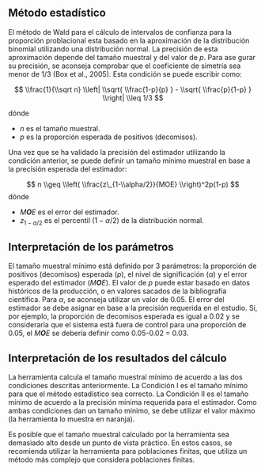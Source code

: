 Método estadístico
------------------

El método de Wald para el cálculo de intervalos de confianza para la
proporción problacional esta basado en la aproximación de la
distribución binomial utilizando una distribución normal. La precisión
de esta aproximación depende del tamaño muestral y del valor de *p*.
Para ase gurar su precisión, se aconseja comprobar que el coeficiente de
simetría sea menor de 1/3 (Box et al., 2005). Esta condición se puede
escribir como:

$$
\\frac{1}{\\sqrt n} \\left| \\sqrt{ \\frac{1-p}{p} } - \\sqrt{ \\frac{p}{1-p} } \\right| \\leq 1/3
$$

dónde

-   *n* es el tamaño muestral.
-   *p* es la proporción esperada de positivos (decomisos).

Una vez que se ha validado la precisión del estimador utilizando la
condición anterior, se puede definir un tamaño mínimo muestral en base a
la precisión esperada del estimador:

$$
n \\geq \\left( \\frac{z\_{1-\\alpha/2}}{MOE}  \\right)^2p(1-p)
$$
dónde

-   *M**O**E* es el error del estimador.
-   *z*<sub>1 − *α*/2</sub> es el percentil (1 − *α*/2) de la
    distribución normal.

Interpretación de los parámetros
--------------------------------

El tamaño muestral mínimo está definido por 3 parámetros: la proporción
de positivos (decomisos) esperada (*p*), el nivel de significación (*α*)
y el error esperado del estimador (*M**O**E*). El valor de *p* puede
estar basado en datos históricos de la producción, o en valores sacados
de la bibliografía científica. Para *α*, se aconseja utilizar un valor
de 0.05. El error del estimador se debe asignar en base a la precisión
requerida en el estudio. Si, por ejemplo, la proporción de decomisos
esperada es igual a 0.02 y se consideraría que el sistema está fuera de
control para una proporción de 0.05, el *M**O**E* se debería definir
como 0.05-0.02 = 0.03.

Interpretación de los resultados del cálculo
--------------------------------------------

La herramienta calcula el tamaño muestral mínimo de acuerdo a las dos
condiciones descritas anteriormente. La Condición I es el tamaño mínimo
para que el método estadístico sea correcto. La Condición II es el
tamaño mínimo de acuerdo a la precisión mínima requerida para el
estimador. Como ambas condiciones dan un tamaño mínimo, se debe utilizar
el valor máximo (la herramienta lo muestra en naranja).

Es posible que el tamaño muestral calculado por la herramienta sea
demasiado alto desde un punto de vista práctico. En estos casos, se
recomienda utilizar la herramienta para poblaciones finitas, que utiliza
un método más complejo que considera poblaciones finitas.
